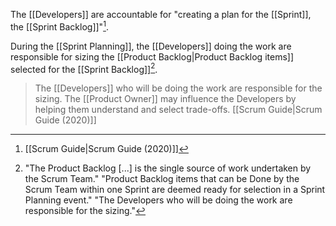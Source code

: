 The [[Developers]] are accountable for  "creating a plan for the [[Sprint]], the [[Sprint Backlog]]"[^scrum-guide-2020].

During the [[Sprint Planning]], the [[Developers]] doing the work are responsible for sizing the [[Product Backlog|Product Backlog items]] selected for the [[Sprint Backlog]][^developers-responsible-sizing].

[^developers-responsible-sizing]: "The Product Backlog [...] is the single source of work undertaken by the Scrum Team." "Product Backlog items that can be Done by the Scrum Team within one Sprint are deemed ready for selection in a Sprint Planning event." "The Developers who will be doing the work are responsible for the sizing."[^scrum-guide-2020]

> The [[Developers]] who will be doing the work are responsible for the sizing. The [[Product Owner]] may influence the Developers by helping them understand and select trade-offs.
> [[Scrum Guide|Scrum Guide (2020)]]

[^scrum-guide-2020]: [[Scrum Guide|Scrum Guide (2020)]]
